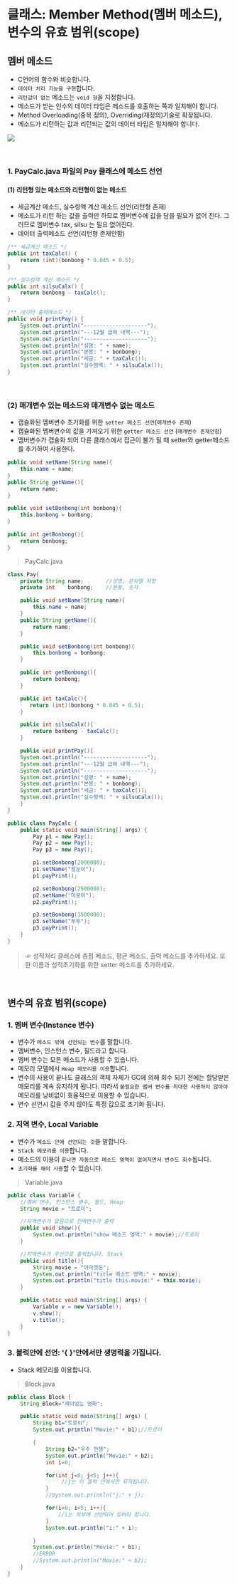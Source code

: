 # 클래스: Member Method(멤버 메소드), 변수의 유효 범위(scope)

## 멤버 메소드

- C언어의 함수와 비슷합니다.
- `데이터 처리 기능을 구현`합니다.
- `리턴값이 없는` 메소드는 `void 형`을 지정합니다.
- 메소드가 받는 인수의 데이터 타입은 메소드를 호출하는 쪽과 일치해야 합니다.
- Method Overloading(중복 정의), Overriding(재정의)기술로 확장됩니다.
- 메소드가 리턴하는 값과 리턴되는 값의 데이터 타입은 일치해야 합니다.

![](images/java10-01.jpg)

<br />

### 1. PayCalc.java 파일의 Pay 클래스에 메소드 선언

#### (1) 리턴형 있는 메소드와 리턴형이 없는 메소드

- 세금계산 메소드, 실수령액 계산 메소드 선언(리턴형 존재)
- 메소드가 리턴 하는 값을 출력만 하므로 멤버변수에 값을 담을 필요가 없어 진다. 그러므로 멤버변수 tax, silsu 는 필요 없어진다.
- 데이터 출력메소드 선언(리턴형 존재안함)

```java
/** 세금계산 메소드 */
public int taxCalc() {
    return (int)(bonbong * 0.045 + 0.5);
}

/** 실수령액 계산 메소드 */
public int silsuCalx() {
    return bonbong - taxCalc();
}

/** 데이터 출력메소드 */
public void printPay() {
    System.out.println("--------------------");
    System.out.println("---12월 급여 내역---");
    System.out.println("--------------------");
    System.out.println("성명: " + name);
    System.out.println("본봉: " + bonbong);
    System.out.println("세금: " + taxCalc());
    System.out.println("실수령액: " + silsuCalx());
}
```

<br />

### (2) 매개변수 있는 메소드와 매개변수 없는 메소드

- 캡슐화된 멤버변수 초기화를 위한 `setter 메소드 선언`(`매개변수 존재`)
- 캡슐화된 멤버변수의 값을 가져오기 위한 `getter 메소드 선언` (`매개변수 존재안함`)
- 멤버변수가 캡슐화 되어 다른 클래스에서 접근이 불가 될 때 setter와 getter메소드를 추가하여 사용한다.

```java
public void setName(String name){
    this.name = name;
}
public String getName(){
    return name;
}

public void setBonbong(int bonbong){
    this.bonbong = bonbong;
}

public int getBonbong(){
    return bonbong;
}
```

> PayCalc.java

```java
class Pay{
    private String name;       //성명, 문자열 저장
    private int    bonbong;    //본봉, 숫자

    public void setName(String name){
        this.name = name;
    }
    public String getName(){
        return name;
    }

    public void setBonbong(int bonbong){
        this.bonbong = bonbong;
    }

    public int getBonbong(){
        return bonbong;
    }

    public int taxCalc(){
       return (int)(bonbong * 0.045 + 0.5);
    }

    public int silsuCalx(){
        return bonbong - taxCalc();
    }

    public void printPay(){
    System.out.println("--------------------");
    System.out.println("---12월 급여 내역---");
    System.out.println("--------------------");
    System.out.println("성명: " + name);
    System.out.println("본봉: " + bonbong);
    System.out.println("세금: " + taxCalc());
    System.out.println("실수령액: " + silsuCalx());
    }
}

public class PayCalc {
    public static void main(String[] args) {
        Pay p1 = new Pay();
        Pay p2 = new Pay();
        Pay p3 = new Pay();

        p1.setBonbong(2000000);
        p1.setName("왕눈이");
        p1.payPrint();

        p2.setBonbong(2500000);
        p2.setName("아로미");
        p2.payPrint();

        p3.setBonbong(1500000);
        p3.setName("투투");
        p3.payPrint();
    }
}
```

> ☞ 성적처리 클래스에 총점 메소드, 평균 메소드, 출력 메소드를 추가하세요. 또한 이름과 성적초기화를 위한 setter 메소드를 추가하세요.

<br />

## 변수의 유효 범위(scope)

### 1. 멤버 변수(Instance 변수)

- 변수가 `메소드 밖에 선언되는 변수`를 말합니다.
- 멤버변수, 인스턴스 변수, 필드라고 합니다.
- 멤버 변수는 모든 메소드가 사용할 수 있습니다.
- 메모리 모델에서 `Heap 메모리를 이용`합니다.
- 변수의 사용이 끝나도 클래스의 객체 자체가 GC에 의해 회수 되기 전에는 할당받은 메모리를 계속 유지하게 됩니다. 따라서 `불필요한 멤버 변수를 최대한 사용하지 않아야 `메모리를 낭비없이 효율적으로 이용할 수 있습니다.
- 변수 선언시 값을 주지 않아도 특정 값으로 초기화 됩니다.

### 2. 지역 변수, Local Variable

- 변수가 `메소드 안에 선언되는 것`을 말합니다.
- `Stack 메모리를 이용`합니다.
- 메소드의 이용이 `끝나면 자동으로 메소드 영역이 없어지면서 변수도 회수`됩니다.
- `초기화를 해야 사용`할 수 있습니다.

> Variable.java

```java
public class Variable {
    //멤버 변수, 인스턴스 변수, 필드, Heap
    String movie = "트로이";

    //지역변수가 없음으로 전역변수가 출력
    public void show(){
        System.out.println("show 메소드 영역:" + movie);//트로이
    }

    //지역변수가 우선으로 출력됩니다. Stack
    public void title(){
        String movie = "아마겟돈";
        System.out.println("title 메소드 영역:" + movie);
        System.out.println("title this.movie:" + this.movie);
    }

    public static void main(String[] args) {
        Variable v = new Variable();
        v.show();
        v.title();
    }
}
```

### 3. 블럭안에 선언: '{ }'안에서만 생명력을 가집니다.

- Stack 메모리를 이용합니다.

> Block.java

```java
public class Block {
    String Block="재미있는 영화";

    public static void main(String[] args) {
        String b1="트로이";
        System.out.println("Movie:" + b1);//트로이

        {
            String b2="우주 전쟁";
            System.out.println("Movie:" + b2);
            int i=0;

            for(int j=0; j<5; j++){
                 //j는 이 블럭 안에서만 유지됩니다.
            }
            //System.out.println("j:" + j);

            for(i=0; i<5; i++){
                //i는 외부에 선언되어 있어야 합니다.
            }
            System.out.println("i:" + i);

        }
        System.out.println("Movie:" + b1);
        //ERROR
        //System.out.println("Movie:" + b2);
    }
}
```
